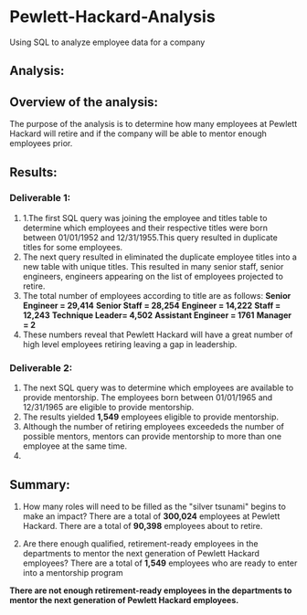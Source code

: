 # Pewlett-Hackard-Analysis
Using SQL to analyze employee data for a company
## Analysis:

## Overview of the analysis:

The purpose of the analysis is to determine how many employees at Pewlett Hackard will retire and if the company will be able to mentor enough employees prior.

## Results:

### Deliverable 1:
    
1. 1.The first SQL query was joining the employee and titles table to determine which employees and their respective titles were born between 01/01/1952 and 12/31/1955.This query resulted in duplicate titles for some employees.
2. The next query resulted in eliminated the duplicate employee titles into a new table with unique titles. This resulted in many senior staff, senior engineers, engineers appearing on the list of employees projected to retire. 
3. The total number of employees according to title are as follows:
        **Senior Engineer = 29,414**
        **Senior Staff = 28,254**
        **Engineer = 14,222**
        **Staff = 12,243**
        **Technique Leader= 4,502**
        **Assistant Engineer = 1761**
        **Manager = 2**
4. These numbers reveal that Pewlett Hackard will have a great number of high level employees retiring leaving a gap in leadership. 

### Deliverable 2:

1. The next SQL query was to determine which employees are available to provide mentorship. The employees born between 01/01/1965 and 12/31/1965 are eligible to provide mentorship.
2. The results yielded **1,549** employees eligible to provide mentorship.
3. Although the number of retiring employees exceededs the number of possible mentors, mentors can provide mentorship to more than one employee at the same time. 
4.

## Summary:


1. How many roles will need to be filled as the "silver tsunami" begins to make an impact?
There are a total of **300,024** employees at Pewlett Hackard.
There are a total of **90,398** employees about to retire.

2. Are there enough qualified, retirement-ready employees in the departments to mentor the next generation of Pewlett Hackard employees?
There are a total of **1,549** employees who are ready to enter into a mentorship program

**There are not enough retirement-ready employees in the departments to mentor the next generation of Pewlett Hackard employees.**